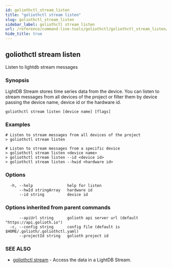```yaml
---
id: goliothctl_stream_listen
title: "goliothctl stream listen"
slug: goliothctl_stream_listen
sidebar_label: goliothctl stream listen
url: /reference/command-line-tools/goliothctl/goliothctl_stream_listen/
hide_title: true
---
```

## goliothctl stream listen

Listen to lightdb stream messages

### Synopsis

LightDB Stream stores time series data from the device. You can listen to stream messages from all devices of the project or filter them by device passing the device name, device id or the hardware id.


```
goliothctl stream listen [device name] [flags]
```

### Examples

```
# Listen to stream messages from all devices of the project
> goliothctl stream listen

# Listen to stream messages from a specific device 
> goliothctl stream listen <device name>
> goliothctl stream listen --id <device id>
> goliothctl stream listen --hwid <hardware id>

```

### Options

```
  -h, --help               help for listen
      --hwId stringArray   hardware id
      --id string          device id
```

### Options inherited from parent commands

```
      --apiUrl string      golioth api server url (default "https://api.golioth.io")
  -c, --config string      config file (default is $HOME/.golioth/.goliothctl.yaml)
      --projectId string   golioth project id
```

### SEE ALSO

* [goliothctl stream](/reference/command-line-tools/goliothctl/goliothctl_stream/)	 - Access the data in a LightDB Stream.

